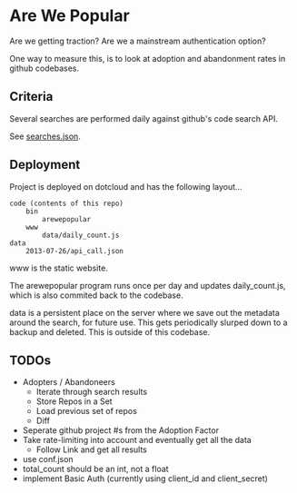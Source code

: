 # Are We Popular
Are we getting traction? Are we a mainstream authentication option?

One way to measure this,
is to look at adoption and abandonment rates in github codebases.

## Criteria

Several searches are performed daily against github's code search API.

See [searches.json](etc/searches.json).

## Deployment

Project is deployed on dotcloud and has the following layout...

```
code (contents of this repo)
    bin
        arewepopular
    www
        data/daily_count.js
data
    2013-07-26/api_call.json
```
www is the static website.

The arewepopular program runs once per day and updates daily_count.js,
which is also commited back to the codebase.

data is a persistent place on the server where we save out the
metadata around the search, for future use. This gets periodically
slurped down to a backup and deleted. This is outside of this codebase.

## TODOs
* Adopters / Abandoneers
    * Iterate through search results
    * Store Repos in a Set
    * Load previous set of repos
    * Diff
* Seperate github project #s from the Adoption Factor
* Take rate-limiting into account and eventually get all the data
  * Follow Link and get all results
* use conf.json
* total_count should be an int, not a float
* implement Basic Auth (currently using client_id and client_secret)